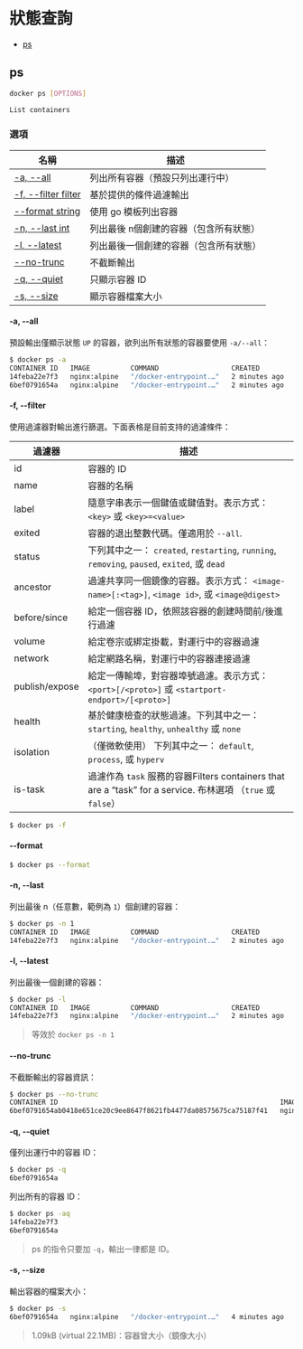 # 狀態查詢

- [ps](#ps)

## ps

```bash
docker ps [OPTIONS]

List containers
```

### 選項

| 名稱 | 描述 |
| - | - |
| [-a, --all          ](#-a---all) | 列出所有容器（預設只列出運行中） |
| [-f, --filter filter](#-f---filter) | 基於提供的條件過濾輸出 |
| [    --format string](#--format) | 使用 go 模板列出容器 |
| [-n, --last int     ](#-n---last) | 列出最後 n個創建的容器（包含所有狀態） |
| [-l, --latest       ](#-l---latest) | 列出最後一個創建的容器（包含所有狀態） |
| [    --no-trunc     ](#--no-trunc) | 不截斷輸出 |
| [-q, --quiet        ](#-q---quiet) | 只顯示容器 ID |
| [-s, --size         ](#-s---size) | 顯示容器檔案大小 |


#### -a, --all          

預設輸出僅顯示狀態 `UP` 的容器，欲列出所有狀態的容器要使用 `-a/--all`：

```bash
$ docker ps -a
CONTAINER ID   IMAGE          COMMAND                  CREATED         STATUS                     PORTS     NAMES
14feba22e7f3   nginx:alpine   "/docker-entrypoint.…"   2 minutes ago   Exited (0) 2 seconds ago             test-2
6bef0791654a   nginx:alpine   "/docker-entrypoint.…"   2 minutes ago   Up 2 minutes               80/tcp    test-1
```

#### -f, --filter

使用過濾器對輸出進行篩選。下面表格是目前支持的過濾條件：

| 過濾器 | 描述 |
| - | - |
| id | 容器的 ID |
| name | 容器的名稱 |
| label | 隨意字串表示一個鍵值或鍵值對。表示方式： `<key>` 或 `<key>=<value>` |
| exited | 容器的退出整數代碼。僅適用於 `--all`. |
| status | 下列其中之一： `created`, `restarting`, `running`, `removing`, `paused`, `exited`, 或 `dead` |
| ancestor | 過濾共享同一個鏡像的容器。表示方式： `<image-name>[:<tag>]`, `<image id>`, 或 `<image@digest>` |
| before/since | 給定一個容器 ID，依照該容器的創建時間前/後進行過濾 |
| volume | 給定卷宗或綁定掛載，對運行中的容器過濾 |
| network | 給定網路名稱，對運行中的容器連接過濾 |
| publish/expose | 給定一傳輸埠，對容器埠號過濾。表示方式： `<port>[/<proto>]` 或 `<startport-endport>/[<proto>]` |
| health | 基於健康檢查的狀態過濾。下列其中之一： `starting`, `healthy`, `unhealthy` 或 `none` |
| isolation | （僅微軟使用） 下列其中之一： `default`, `process`, 或 `hyperv` |
| is-task | 過濾作為 `task` 服務的容器Filters containers that are a “task” for a service. 布林選項 （`true` 或 `false`） |



```bash
$ docker ps -f 
```

#### --format

```bash
$ docker ps --format
```

#### -n, --last

列出最後 n（任意數，範例為 `1`）個創建的容器：

```bash
$ docker ps -n 1
CONTAINER ID   IMAGE          COMMAND                  CREATED         STATUS                      PORTS     NAMES
14feba22e7f3   nginx:alpine   "/docker-entrypoint.…"   2 minutes ago   Exited (0) 19 seconds ago             test-2
```

#### -l, --latest

列出最後一個創建的容器：

```bash
$ docker ps -l 
CONTAINER ID   IMAGE          COMMAND                  CREATED         STATUS                      PORTS     NAMES
14feba22e7f3   nginx:alpine   "/docker-entrypoint.…"   2 minutes ago   Exited (0) 54 seconds ago             test-2
```

> 等效於 `docker ps -n 1`

#### --no-trunc

不截斷輸出的容器資訊：

```bash
$ docker ps --no-trunc
CONTAINER ID                                                       IMAGE          COMMAND                                          CREATED         STATUS         PORTS     NAMES
6bef0791654ab0418e651ce20c9ee8647f8621fb4477da08575675ca75187f41   nginx:alpine   "/docker-entrypoint.sh nginx -g 'daemon off;'"   3 minutes ago   Up 3 minutes   80/tcp    test-1
```

#### -q, --quiet

僅列出運行中的容器 ID：

```bash
$ docker ps -q
6bef0791654a
```

列出所有的容器 ID：

```bash
$ docker ps -aq
14feba22e7f3
6bef0791654a
```

> ps 的指令只要加 `-q`，輸出一律都是 ID。

#### -s, --size

輸出容器的檔案大小：

```bash
$ docker ps -s
6bef0791654a   nginx:alpine   "/docker-entrypoint.…"   4 minutes ago   Up 4 minutes   80/tcp    test-1    1.09kB (virtual 22.1MB)
```

> 1.09kB (virtual 22.1MB)：容器曾大小（鏡像大小）
